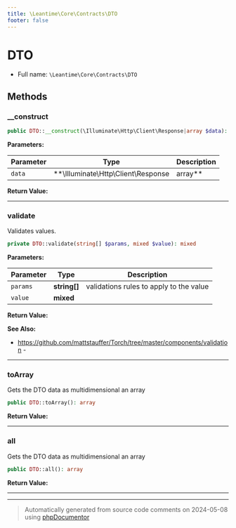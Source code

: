 ```yaml
---
title: \Leantime\Core\Contracts\DTO
footer: false
---
```


# DTO





* Full name: `\Leantime\Core\Contracts\DTO`



## Methods

### __construct



```php
public DTO::__construct(\Illuminate\Http\Client\Response|array $data): mixed
```








**Parameters:**

| Parameter | Type | Description |
|-----------|------|-------------|
| `data` | **\Illuminate\Http\Client\Response|array** | The data to map to the DTO |


**Return Value:**





---
### validate

Validates values.

```php
private DTO::validate(string[] $params, mixed $value): mixed
```








**Parameters:**

| Parameter | Type | Description |
|-----------|------|-------------|
| `params` | **string[]** | validations rules to apply to the value |
| `value` | **mixed** |  |


**Return Value:**




**See Also:**

* https://github.com/mattstauffer/Torch/tree/master/components/validation - 

---
### toArray

Gets the DTO data as multidimensional an array

```php
public DTO::toArray(): array
```









**Return Value:**





---
### all

Gets the DTO data as multidimensional an array

```php
public DTO::all(): array
```









**Return Value:**





---


---
> Automatically generated from source code comments on 2024-05-08 using [phpDocumentor](http://www.phpdoc.org/)
